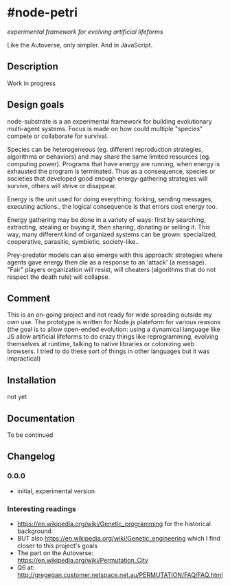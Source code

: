 #node-petri
===========

*experimental framework for evolving artificial lifeforms*

Like the Autoverse, only simpler. And in JavaScript.

## Description

Work in progress

## Design goals

node-substrate is a an experimental framework for building evolutionary multi-agent systems. Focus is made on how could multiple "species" compete or collaborate for survival.

Species can be heterogeneous (eg. different reproduction strategies, algorithms or behaviors) and may share the same limited resources (eg. computing power). Programs that have energy are running, when energy is exhausted the program is terminated. 
Thus as a consequence, species or societies that developed good enough energy-gathering strategies will survive, others will strive or disappear.

Energy is the unit used for doing everything: forking, sending messages,
executing actions.. the logical consequence is that errors cost energy too.

Energy gathering may be done in a variety of ways: first by searching, extracting, stealing or buying it, then sharing, donating or selling it.
This way, many different kind of organized systems can be grown: specialized, cooperative, parasitic, symbiotic, society-like..  

Prey-predator models can also emerge with this approach: strategies where agents gave energy then die as a response to an 'attack' (a message). "Fair" players organization will resist, will cheaters (algorithms that do not respect the death rule) will collapse.

## Comment

This is an on-going project and not ready for wide spreading outside my own use. The prototype is written for Node.js plateform for various reasons (the goal is to allow open-ended evolution: using a dynamical language like JS allow artificial lifeforms to do crazy things like reprogramming, evolving themselves at runtime, talking to native libraries or colonizing web browsers. I tried to do these sort of things in other languages but it was impractical) 

## Installation

  not yet

## Documentation

To be continued

## Changelog

### 0.0.0

 * initial, experimental version

### Interesting readings

 * https://en.wikipedia.org/wiki/Genetic_programming for the historical background
 * BUT also https://en.wikipedia.org/wiki/Genetic_engineering which I find closer to this project's goals
 * The part on the Autoverse: https://en.wikipedia.org/wiki/Permutation_City
 * Q6 at: http://gregegan.customer.netspace.net.au/PERMUTATION/FAQ/FAQ.html
